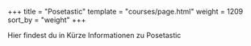 +++
title = "Posetastic"
template = "courses/page.html"
weight = 1209
sort_by = "weight"
+++

Hier findest du in Kürze Informationen zu Posetastic
